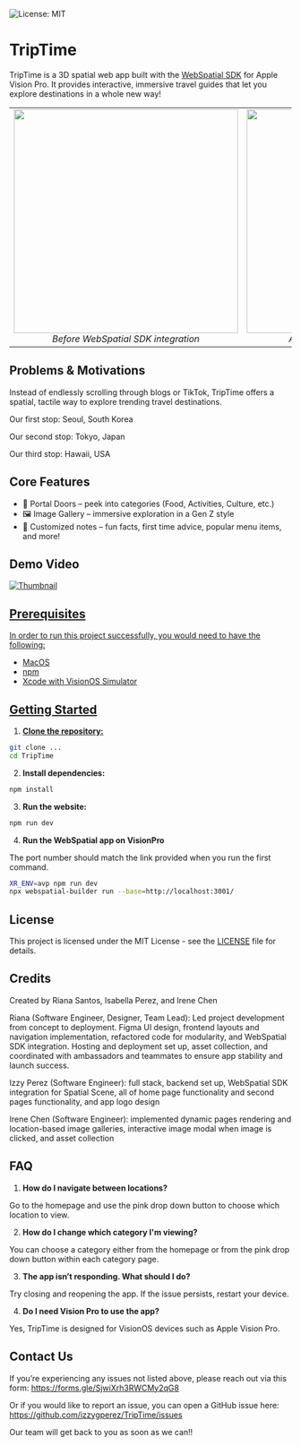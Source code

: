 ![License: MIT](https://img.shields.io/badge/License-MIT-yellow.svg)
<h1>TripTime</h1>

TripTime is a 3D spatial web app built with the [WebSpatial SDK](https://github.com/webspatial/webspatial-sdk?tab=readme-ov-file) for Apple Vision Pro.
It provides interactive, immersive travel guides that let you explore destinations in a whole new way!

<div align="center" style="width: 100%; max-width: 860px;">
  <table>
    <tr>
      <td align="center">
        <img src="/TripTime/public/images/triptime_simulator.png" width="400"/>
        <em>Before WebSpatial SDK integration</em>
      </td>
      <td align="center">
        <img src="/TripTime/public/images/triptime_visionpro.PNG" width="400"/>
        <em>After WebSpatial SDK integration</em>
      </td>
    </tr>
  </table>
</div>

## Problems & Motivations
Instead of endlessly scrolling through blogs or TikTok, TripTime offers a spatial, tactile way to explore trending travel destinations. 

Our first stop: Seoul, South Korea

Our second stop: Tokyo, Japan

Our third stop: Hawaii, USA

## Core Features
- 🌉 Portal Doors – peek into categories (Food, Activities, Culture, etc.)
- 🖼️ Image Gallery – immersive exploration in a Gen Z style
- 📝 Customized notes – fun facts, first time advice, popular menu items, and more!

## Demo Video

[![Thumbnail](/TripTime/public/images/triptime_visionpro.PNG)](https://youtu.be/rlbVBEx7PIE)

<a href="https://youtu.be/rlbVBEx7PIE" target="_blank">

## Prerequisites
In order to run this project successfully, you would need to have the following:
- MacOS
- npm
- Xcode with VisionOS Simulator

## Getting Started
1. **Clone the repository:**
```bash
git clone ...
cd TripTime
```

2. **Install dependencies:**
```bash
npm install
```

3. **Run the website:**
```bash
npm run dev
```

4. **Run the WebSpatial app on VisionPro**

The port number should match the link provided when you run the first command.

```bash
XR_ENV=avp npm run dev
npx webspatial-builder run --base=http://localhost:3001/
```
## License

This project is licensed under the MIT License - see the [LICENSE](LICENSE) file for details.

## Credits

Created by Riana Santos, Isabella Perez, and Irene Chen

Riana (Software Engineer, Designer, Team Lead): Led project development from concept to deployment. Figma UI design, frontend layouts and navigation implementation, refactored code for modularity, and WebSpatial SDK integration. Hosting and deployment set up, asset collection, and coordinated with ambassadors and teammates to ensure app stability and launch success.

Izzy Perez (Software Engineer): full stack, backend set up, WebSpatial SDK integration for Spatial Scene, all of home page functionality and second pages functionality, and app logo design

Irene Chen (Software Engineer): implemented dynamic pages rendering and location-based image galleries, interactive image modal when image is clicked, and asset collection


## FAQ

1. **How do I navigate between locations?**

Go to the homepage and use the pink drop down button to choose which location to view.

2. **How do I change which category I'm viewing?**

You can choose a category either from the homepage or from the pink drop down button within each category page.

3. **The app isn’t responding. What should I do?**

Try closing and reopening the app. If the issue persists, restart your device.

4. **Do I need Vision Pro to use the app?**

Yes, TripTime is designed for VisionOS devices such as Apple Vision Pro.

## Contact Us

If you’re experiencing any issues not listed above, please reach out via this form: https://forms.gle/SjwiXrh3RWCMy2qG8

Or if you would like to report an issue, you can open a GitHub issue here: https://github.com/izzygperez/TripTime/issues

Our team will get back to you as soon as we can!!
